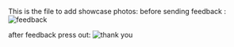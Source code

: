 This is the file to add showcase photos:
before sending feedback :
![feedback](https://user-images.githubusercontent.com/64240406/222962931-fdeba691-c7c4-4753-ad47-b7f8cd887f0b.jpg)

after feedback press out:
![thank you](https://user-images.githubusercontent.com/64240406/222962940-770c4cf3-4981-446a-a210-1e61cb371d2d.png)
